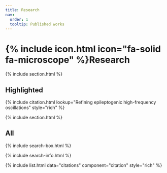 ```yaml
---
title: Research
nav:
  order: 1
  tooltip: Published works
---
```


# {% include icon.html icon="fa-solid fa-microscope" %}Research

<!-- Lorem ipsum dolor sit amet, consectetur adipiscing elit, sed do eiusmod tempor incididunt ut labore et dolore magna aliqua.
Ut enim ad minim veniam, quis nostrud exercitation ullamco laboris nisi ut aliquip ex ea commodo consequat. -->

{% include section.html %}

## Highlighted

{% include citation.html lookup="Refining epileptogenic high-frequency oscillations" style="rich" %}

{% include section.html %}

## All

{% include search-box.html %}

{% include search-info.html %}

{% include list.html data="citations" component="citation" style="rich" %}
